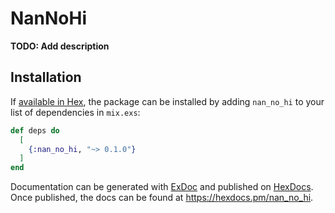 # NanNoHi

**TODO: Add description**

## Installation

If [available in Hex](https://hex.pm/docs/publish), the package can be installed
by adding `nan_no_hi` to your list of dependencies in `mix.exs`:

```elixir
def deps do
  [
    {:nan_no_hi, "~> 0.1.0"}
  ]
end
```

Documentation can be generated with [ExDoc](https://github.com/elixir-lang/ex_doc)
and published on [HexDocs](https://hexdocs.pm). Once published, the docs can
be found at <https://hexdocs.pm/nan_no_hi>.

